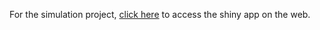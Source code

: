For the simulation project, [click here](https://christopherrutherford.shinyapps.io/simulations/) to access the shiny app on the web.
